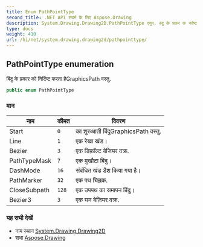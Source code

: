 ```yaml
---
title: Enum PathPointType
second_title: .NET API संदर्भ के लिए Aspose.Drawing
description: System.Drawing.Drawing2D.PathPointType एनुम. बंदु के प्रकर क नर्दष्ट करत हैGraphicsPath वस्तु.
type: docs
weight: 410
url: /hi/net/system.drawing.drawing2d/pathpointtype/
---
```

## PathPointType enumeration

बिंदु के प्रकार को निर्दिष्ट करता हैGraphicsPath वस्तु.

```csharp
public enum PathPointType
```

### मान

| नाम | कीमत | विवरण |
| --- | --- | --- |
| Start | `0` | का शुरुआती बिंदुGraphicsPath वस्तु. |
| Line | `1` | एक रेखा खंड। |
| Bezier | `3` | एक डिफ़ॉल्ट बेजियर वक्र. |
| PathTypeMask | `7` | एक मुखौटा बिंदु। |
| DashMode | `16` | संबंधित खंड डैश किया गया है। |
| PathMarker | `32` | एक पथ चिह्नक. |
| CloseSubpath | `128` | एक उपपथ का समापन बिंदु। |
| Bezier3 | `3` | एक घन बेज़ियर वक्र. |

### यह सभी देखें

* नाम स्थान [System.Drawing.Drawing2D](../../system.drawing.drawing2d/)
* सभा [Aspose.Drawing](../../)


